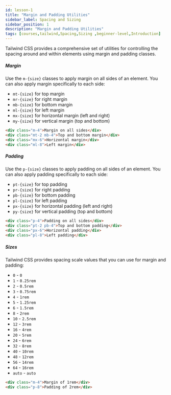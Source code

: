 ```yaml
---
id: lesson-1
title: "Margin and Padding Utilities"
sidebar_label: Spacing and Sizing
sidebar_position: 1
description: "Margin and Padding Utilities"
tags: [courses,tailwind,Spacing,Sizing ,beginner-level,Introduction]
---
```

 
Tailwind CSS provides a comprehensive set of utilities for controlling the spacing around and within elements using margin and padding classes.

##### Margin
Use the `m-{size}` classes to apply margin on all sides of an element. You can also apply margin specifically to each side:
- `mt-{size}` for top margin
- `mr-{size}` for right margin
- `mb-{size}` for bottom margin
- `ml-{size}` for left margin
- `mx-{size}` for horizontal margin (left and right)
- `my-{size}` for vertical margin (top and bottom)

```html
<div class="m-4">Margin on all sides</div>
<div class="mt-2 mb-4">Top and bottom margin</div>
<div class="mx-6">Horizontal margin</div>
<div class="ml-8">Left margin</div>
```

##### Padding
Use the `p-{size}` classes to apply padding on all sides of an element. You can also apply padding specifically to each side:
- `pt-{size}` for top padding
- `pr-{size}` for right padding
- `pb-{size}` for bottom padding
- `pl-{size}` for left padding
- `px-{size}` for horizontal padding (left and right)
- `py-{size}` for vertical padding (top and bottom)

```html
<div class="p-4">Padding on all sides</div>
<div class="pt-2 pb-4">Top and bottom padding</div>
<div class="px-6">Horizontal padding</div>
<div class="pl-8">Left padding</div>
```

##### Sizes
Tailwind CSS provides spacing scale values that you can use for margin and padding:
- `0` - `0`
- `1` - `0.25rem`
- `2` - `0.5rem`
- `3` - `0.75rem`
- `4` - `1rem`
- `5` - `1.25rem`
- `6` - `1.5rem`
- `8` - `2rem`
- `10` - `2.5rem`
- `12` - `3rem`
- `16` - `4rem`
- `20` - `5rem`
- `24` - `6rem`
- `32` - `8rem`
- `40` - `10rem`
- `48` - `12rem`
- `56` - `14rem`
- `64` - `16rem`
- `auto` - `auto`

```html
<div class="m-4">Margin of 1rem</div>
<div class="p-8">Padding of 2rem</div>
```